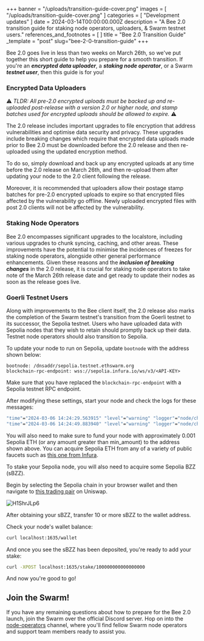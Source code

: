 

+++
banner = "/uploads/transition-guide-cover.png"
images = [ "/uploads/transition-guide-cover.png" ]
categories = [ "Development updates" ]
date = 2024-03-14T00:00:00.000Z
description = "A Bee 2.0 transition guide for staking node operators, uploaders, & Swarm testnet users."
references_and_footnotes = [ ]
title = "Bee 2.0 Transition Guide"
_template = "post"
slug="bee-2-0-transition-guide"
+++

Bee 2.0 goes live in less than two weeks on March 26th, so we've put together this short guide to help you prepare for a smooth transition. If you're an ***encrypted data uploader***, a ***staking node operator***, or a Swarm ***testnet user***, then this guide is for you!


### Encrypted Data Uploaders 

⚠️
*TLDR: All pre-2.0 encrypted uploads must be backed up and re-uploaded post-release with a version 2.0 or higher node, and stamp batches used for encrypted uploads should be allowed to expire.*
⚠️

The 2.0 release includes important upgrades to file encryption that address vulnerabilities and optimise data security and privacy. These upgrades include breaking changes which require that encrypted data uploads made prior to Bee 2.0 must be downloaded before the 2.0 release and then re-uploaded using the updated encryption method. 

To do so, simply download and back up any encrypted uploads at any time before the 2.0 release on March 26th, and then re-upload them after updating your node to the 2.0 client following the release.

Moreover, it is recommended that uploaders allow their postage stamp batches for pre-2.0 encrypted uploads to expire so that encrypted files affected by the vulnerability go offline. Newly uploaded encrypted files with post 2.0 clients will not be affected by the vulnerability.

### Staking Node Operators

Bee 2.0 encompasses significant upgrades to the localstore, including various upgrades to chunk syncing, caching, and other areas. These improvements have the potential to minimise the incidences of freezes for staking node operators, alongside other general performance enhancements. Given these reasons and the ***inclusion of breaking changes*** in the 2.0 release, it is crucial for staking node operators to take note of the March 26th release date and get ready to update their nodes as soon as the release goes live. 


### Goerli Testnet Users

Along with improvements to the Bee client itself, the 2.0 release also marks the completion of the Swarm testnet's transition from the Goerli testnet to its successor, the Sepolia testnet. Users who have uploaded data with Sepolia nodes that they wish to retain should promptly back up their data. Testnet node operators should also transition to Sepolia. 

To update your node to run on Sepolia, update `bootnode` with the address shown below:

```
bootnode: /dnsaddr/sepolia.testnet.ethswarm.org
blockchain-rpc-endpoint: wss://sepolia.infura.io/ws/v3/<API-KEY>
```

Make sure that you have replaced the `blockchain-rpc-endpoint` with a Sepolia testnet RPC endpoint. 

After modifying these settings, start your node and check the logs for these messages:

```bash
"time"="2024-03-06 14:24:29.563915" "level"="warning" "logger"="node/chequebook" "msg"="learn how to fund your node by visiting our docs at https://docs.ethswarm.org/docs/installation/fund-your-node"
"time"="2024-03-06 14:24:49.883940" "level"="warning" "logger"="node/chequebook" "msg"="cannot continue until there is at least min ETH (for Gas) available on address" "min_amount"="0.0003044902892" "address"="0x0E429c1F38901275b2A5143b67F44fCE338fA072"
```

You will also need to make sure to fund your node with approximately 0.001 Sepolia ETH (or any amount greater than min_amount) to the address shown above. You can acquire Sepolia ETH from any of a variety of public faucets such as [this one from Infura](https://www.infura.io/faucet/sepolia).

To stake your Sepolia node, you will also need to acquire some Sepolia BZZ (sBZZ).

Begin by selecting the Sepolia chain in your browser wallet and then navigate to [this trading pair](https://app.uniswap.org/swap?outputCurrency=0x543dDb01Ba47acB11de34891cD86B675F04840db&inputCurrency=ETH&chain=sepolia) on Uniswap. 

![H1ShrJLp6](https://hackmd.io/_uploads/B1rOgJTTa.png)

After obtaining your sBZZ, transfer 10 or more sBZZ to the wallet address.

Check your node's wallet balance:

```bash
curl localhost:1635/wallet
```

And once you see the sBZZ has been deposited, you're ready to add your stake:

```bash
curl -XPOST localhost:1635/stake/100000000000000000
```

And now you're good to go!



## Join the Swarm!

If you have any remaining questions about how to prepare for the Bee 2.0 launch, join the Swarm over the official Discord server. Hop on into the [node-operators](https://discord.com/channels/799027393297514537/811553590170353685) channel, where you'll find fellow Swarm node operators and support team members ready to assist you. 